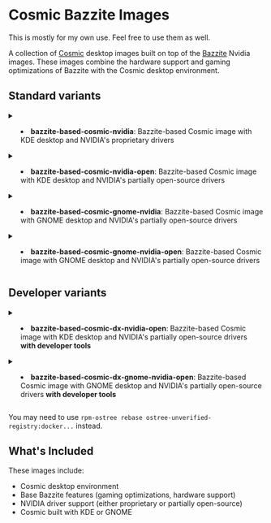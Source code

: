 # Cosmic Bazzite Images
This is mostly for my own use. Feel free to use them as well.

A collection of [Cosmic](https://github.com/pop-os/cosmic-epoch) desktop images built on top of the [Bazzite](https://github.com/ublue-os/bazzite) Nvidia images. These images combine the hardware support and gaming optimizations of Bazzite with the Cosmic desktop environment.

## Standard variants
<details>
<summary>

- **bazzite-based-cosmic-nvidia**: Bazzite-based Cosmic image with KDE desktop and NVIDIA's proprietary drivers
</summary>

```bash
rpm-ostree rebase ostree-image-signed:docker://ghcr.io/r-dson/bazzite-based-cosmic-nvidia:latest
```

</details>

<details>
<summary>

- **bazzite-based-cosmic-nvidia-open**: Bazzite-based Cosmic image with KDE desktop and NVIDIA's partially open-source drivers
</summary>

```bash
rpm-ostree rebase ostree-image-signed:docker://ghcr.io/r-dson/bazzite-based-cosmic-nvidia-open:latest
```

</details>

<details>
<summary>

- **bazzite-based-cosmic-gnome-nvidia**: Bazzite-based Cosmic image with GNOME desktop and NVIDIA's partially open-source drivers
</summary>

```bash
rpm-ostree rebase ostree-image-signed:docker://ghcr.io/r-dson/bazzite-based-cosmic-gnome-nvidia:latest
```

</details>

<details>
<summary>


- **bazzite-based-cosmic-gnome-nvidia-open**: Bazzite-based Cosmic image with GNOME desktop and NVIDIA's partially open-source drivers
</summary>

```bash
rpm-ostree rebase ostree-image-signed:docker://ghcr.io/r-dson/bazzite-based-cosmic-gnome-nvidia-open:latest
```

</details>


## Developer variants
<details>
<summary>

- **bazzite-based-cosmic-dx-nvidia-open**: Bazzite-based Cosmic image with KDE desktop and NVIDIA's partially open-source drivers **with developer tools**
</summary>

```bash
rpm-ostree rebase ostree-image-signed:docker://ghcr.io/r-dson/bazzite-based-cosmic-dx-nvidia-open:latest
```

</details>

<details>
<summary>


- **bazzite-based-cosmic-dx-gnome-nvidia-open**: Bazzite-based Cosmic image with GNOME desktop and NVIDIA's partially open-source drivers **with developer tools**
</summary>

```bash
rpm-ostree rebase ostree-image-signed:docker://ghcr.io/r-dson/bazzite-based-cosmic-dx-gnome-nvidia-open:latest
```

</details>

You may need to use `rpm-ostree rebase ostree-unverified-registry:docker...` instead.

## What's Included
These images include:

- Cosmic desktop environment
- Base Bazzite features (gaming optimizations, hardware support)
- NVIDIA driver support (either proprietary or partially open-source)
- Cosmic built with KDE or GNOME
